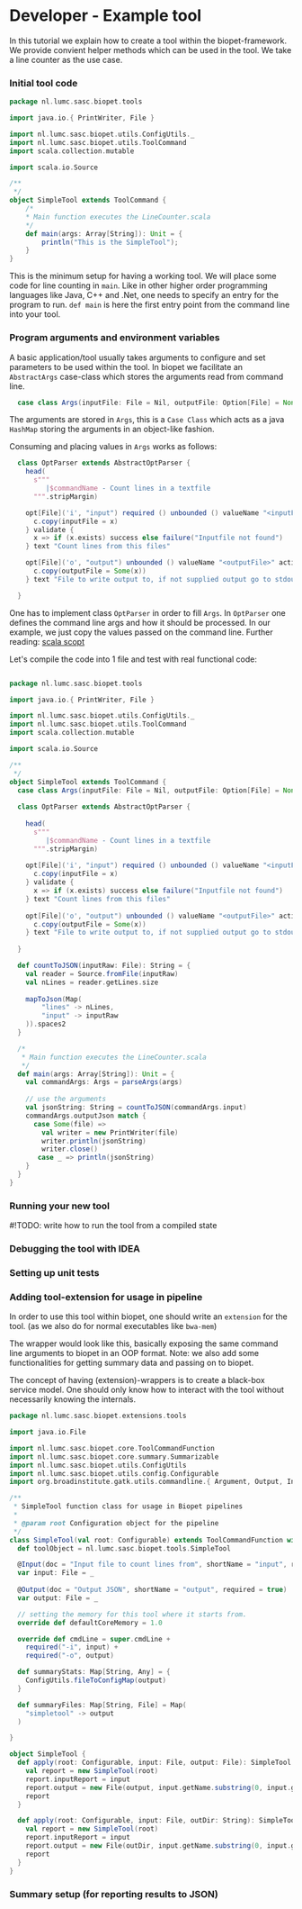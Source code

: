 # Developer - Example tool

In this tutorial we explain how to create a tool within the biopet-framework. We provide convient helper methods which can be used in the tool.
We take a line counter as the use case.

### Initial tool code
```scala
package nl.lumc.sasc.biopet.tools

import java.io.{ PrintWriter, File }

import nl.lumc.sasc.biopet.utils.ConfigUtils._
import nl.lumc.sasc.biopet.utils.ToolCommand
import scala.collection.mutable

import scala.io.Source

/**
 */
object SimpleTool extends ToolCommand {
    /*
    * Main function executes the LineCounter.scala
    */    
    def main(args: Array[String]): Unit = {
        println("This is the SimpleTool");
    }
}
```

This is the minimum setup for having a working tool. We will place some code for line counting in ``main``. Like in other 
higher order programming languages like Java, C++ and .Net, one needs to specify an entry for the program to run. ``def main``
is here the first entry point from the command line into your tool.


### Program arguments and environment variables

A basic application/tool usually takes arguments to configure and set parameters to be used within the tool.
In biopet we facilitate an ``AbstractArgs`` case-class which stores the arguments read from command line.


```scala
  case class Args(inputFile: File = Nil, outputFile: Option[File] = None) extends AbstractArgs
```

The arguments are stored in ``Args``, this is a `Case Class` which acts as a java `HashMap` storing the arguments in an 
object-like fashion.

Consuming and placing values in `Args` works as follows:

```scala
  class OptParser extends AbstractOptParser {
    head(
      s"""
         |$commandName - Count lines in a textfile
      """.stripMargin)

    opt[File]('i', "input") required () unbounded () valueName "<inputFile>" action { (x, c) =>
      c.copy(inputFile = x)
    } validate {
      x => if (x.exists) success else failure("Inputfile not found")
    } text "Count lines from this files"

    opt[File]('o', "output") unbounded () valueName "<outputFile>" action { (x, c) =>
      c.copy(outputFile = Some(x))
    } text "File to write output to, if not supplied output go to stdout"

  }
```

One has to implement class `OptParser` in order to fill `Args`. In `OptParser` one defines the command line args and how it should be processed.
 In our example, we just copy the values passed on the command line. Further reading: [scala scopt](https://github.com/scopt/scopt)

Let's compile the code into 1 file and test with real functional code:


```scala

package nl.lumc.sasc.biopet.tools

import java.io.{ PrintWriter, File }

import nl.lumc.sasc.biopet.utils.ConfigUtils._
import nl.lumc.sasc.biopet.utils.ToolCommand
import scala.collection.mutable

import scala.io.Source

/**
 */
object SimpleTool extends ToolCommand {
  case class Args(inputFile: File = Nil, outputFile: Option[File] = None) extends AbstractArgs
        
  class OptParser extends AbstractOptParser {
    
    head(
      s"""
         |$commandName - Count lines in a textfile
      """.stripMargin)
    
    opt[File]('i', "input") required () unbounded () valueName "<inputFile>" action { (x, c) =>
      c.copy(inputFile = x)
    } validate {
      x => if (x.exists) success else failure("Inputfile not found")
    } text "Count lines from this files"
    
    opt[File]('o', "output") unbounded () valueName "<outputFile>" action { (x, c) =>
      c.copy(outputFile = Some(x))
    } text "File to write output to, if not supplied output go to stdout"
    
  }

  def countToJSON(inputRaw: File): String = {
    val reader = Source.fromFile(inputRaw)
    val nLines = reader.getLines.size
    
    mapToJson(Map(
        "lines" -> nLines,
        "input" -> inputRaw
    )).spaces2
  }

  /*
   * Main function executes the LineCounter.scala
   */    
  def main(args: Array[String]): Unit = {
    val commandArgs: Args = parseArgs(args)
    
    // use the arguments
    val jsonString: String = countToJSON(commandArgs.input)
    commandArgs.outputJson match {
      case Some(file) =>
        val writer = new PrintWriter(file)
        writer.println(jsonString)
        writer.close()
       case _ => println(jsonString)
    }
  }
}
```

### Running your new tool

#!TODO: write how to run the tool from a compiled state 


### Debugging the tool with IDEA

### Setting up unit tests

### Adding tool-extension for usage in pipeline

In order to use this tool within biopet, one should write an `extension` for the tool. (as we also do for normal executables like `bwa-mem`)
 
The wrapper would look like this, basically exposing the same command line arguments to biopet in an OOP format.
Note: we also add some functionalities for getting summary data and passing on to biopet.

The concept of having (extension)-wrappers is to create a black-box service model. One should only know how to interact with the tool without necessarily knowing the internals.


```scala
package nl.lumc.sasc.biopet.extensions.tools

import java.io.File

import nl.lumc.sasc.biopet.core.ToolCommandFunction
import nl.lumc.sasc.biopet.core.summary.Summarizable
import nl.lumc.sasc.biopet.utils.ConfigUtils
import nl.lumc.sasc.biopet.utils.config.Configurable
import org.broadinstitute.gatk.utils.commandline.{ Argument, Output, Input }

/**
 * SimpleTool function class for usage in Biopet pipelines
 *
 * @param root Configuration object for the pipeline
 */
class SimpleTool(val root: Configurable) extends ToolCommandFunction with Summarizable {
  def toolObject = nl.lumc.sasc.biopet.tools.SimpleTool

  @Input(doc = "Input file to count lines from", shortName = "input", required = true)
  var input: File = _
  
  @Output(doc = "Output JSON", shortName = "output", required = true)
  var output: File = _

  // setting the memory for this tool where it starts from.
  override def defaultCoreMemory = 1.0

  override def cmdLine = super.cmdLine +
    required("-i", input) +
    required("-o", output)

  def summaryStats: Map[String, Any] = {
    ConfigUtils.fileToConfigMap(output)
  }

  def summaryFiles: Map[String, File] = Map(
    "simpletool" -> output
  )

}

object SimpleTool {
  def apply(root: Configurable, input: File, output: File): SimpleTool = {
    val report = new SimpleTool(root)
    report.inputReport = input
    report.output = new File(output, input.getName.substring(0, input.getName.lastIndexOf(".")) + ".simpletool.json")
    report
  }

  def apply(root: Configurable, input: File, outDir: String): SimpleTool = {
    val report = new SimpleTool(root)
    report.inputReport = input
    report.output = new File(outDir, input.getName.substring(0, input.getName.lastIndexOf(".")) + ".simpletool.json")
    report
  }
}
```


### Summary setup (for reporting results to JSON)


